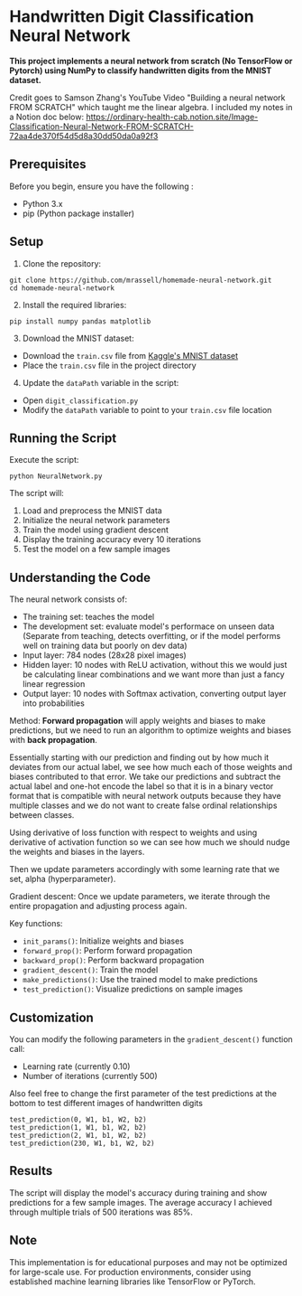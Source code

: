 # Handwritten Digit Classification Neural Network

**This project implements a neural network from scratch (No TensorFlow or Pytorch) using NumPy to classify handwritten digits from the MNIST dataset.**

Credit goes to Samson Zhang's YouTube Video "Building a neural network FROM SCRATCH" which taught me the linear algebra. I included my notes in a Notion doc below:
https://ordinary-health-cab.notion.site/Image-Classification-Neural-Network-FROM-SCRATCH-72aa4de370f54d5d8a30dd50da0a92f3


## Prerequisites

Before you begin, ensure you have the following :
- Python 3.x
- pip (Python package installer)

## Setup

1. Clone the repository:
``` 
git clone https://github.com/mrassell/homemade-neural-network.git
cd homemade-neural-network
```
2. Install the required libraries:
```
pip install numpy pandas matplotlib
``` 
3. Download the MNIST dataset:
- Download the `train.csv` file from [Kaggle's MNIST dataset](https://www.kaggle.com/competitions/digit-recognizer/data)
- Place the `train.csv` file in the project directory

4. Update the `dataPath` variable in the script:
- Open `digit_classification.py`
- Modify the `dataPath` variable to point to your `train.csv` file location

## Running the Script

Execute the script:
```
python NeuralNetwork.py
```
The script will:
1. Load and preprocess the MNIST data
2. Initialize the neural network parameters
3. Train the model using gradient descent
4. Display the training accuracy every 10 iterations
5. Test the model on a few sample images

## Understanding the Code

The neural network consists of:
- The training set: teaches the model
- The development set: evaluate model's performace on unseen data (Separate from teaching, detects overfitting, 
  or if the model performs well on training data but poorly on dev data)
- Input layer: 784 nodes (28x28 pixel images) 
- Hidden layer: 10 nodes with ReLU activation, without this we would just be calculating linear combinations and we want more than just a fancy linear regression 
- Output layer: 10 nodes with Softmax activation, converting output layer into probabilities
  
Method: **Forward propagation** will apply weights and biases to make predictions, but we need to run an algorithm to optimize weights and biases with **back propagation**. 

Essentially starting with our prediction and finding out by how much it deviates from our actual label, we see how much each of those weights and biases contributed to that error.
We take our predictions and subtract the actual label and one-hot encode the label so that it is in a binary vector format that is compatible with neural network outputs because they have multiple classes and we do not want to create false ordinal relationships between classes.

Using derivative of loss function with respect to weights and using derivative of activation function so we can see how much we should nudge the weights and biases in the layers. 

Then we update parameters accordingly with some learning rate that we set, alpha (hyperparameter).

Gradient descent: Once we update parameters, we iterate through the entire propagation and adjusting process again.

Key functions:
- `init_params()`: Initialize weights and biases
- `forward_prop()`: Perform forward propagation
- `backward_prop()`: Perform backward propagation
- `gradient_descent()`: Train the model
- `make_predictions()`: Use the trained model to make predictions
- `test_prediction()`: Visualize predictions on sample images

## Customization

You can modify the following parameters in the `gradient_descent()` function call:
- Learning rate (currently 0.10)
- Number of iterations (currently 500)

Also feel free to change the first parameter of the test predictions at the bottom to test different images of handwritten digits
```
test_prediction(0, W1, b1, W2, b2)
test_prediction(1, W1, b1, W2, b2)
test_prediction(2, W1, b1, W2, b2)
test_prediction(230, W1, b1, W2, b2)

```

## Results

The script will display the model's accuracy during training and show predictions for a few sample images.
The average accuracy I achieved through multiple trials of 500 iterations was 85%.

## Note

This implementation is for educational purposes and may not be optimized for large-scale use. For production environments, consider using established machine learning libraries like TensorFlow or PyTorch.
